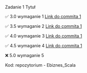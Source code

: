 Zadanie 1 Tytuł

✅ 3.0 wymaganie 1 [Link do commita 1](https://github.com/MichalWilk45/Ebiznes_Scala/commit/ed646f180483155cd8e0764da39d48d7c83612c6)

✅ 3.5 wymaganie 2 [Link do commita 1](https://github.com/MichalWilk45/Ebiznes_Scala/commit/ed646f180483155cd8e0764da39d48d7c83612c6)

✅ 4.0 wymaganie 3 [Link do commita 1](https://github.com/MichalWilk45/Ebiznes_Scala/commit/ed646f180483155cd8e0764da39d48d7c83612c6)

✅ 4.5 wymaganie 4 [Link do commita 1](https://github.com/MichalWilk45/Ebiznes_Scala/commit/ed646f180483155cd8e0764da39d48d7c83612c6)

❌ 5.0 wymaganie 5

Kod: repozytorium - Ebiznes_Scala
